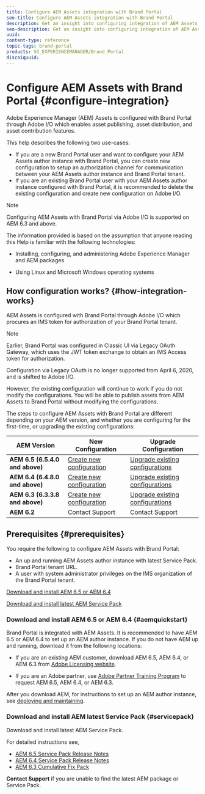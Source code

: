 ```yaml
---
title: Configure AEM Assets integration with Brand Portal
seo-title: Configure AEM Assets integration with Brand Portal
description: Get an insight into configuring integration of AEM Assets with Brand Portal.
seo-description: Get an insight into configuring integration of AEM Assets with Brand Portal.
uuid: 
content-type: reference
topic-tags: brand-portal
products: SG_EXPERIENCEMANAGER/Brand_Portal
discoiquuid: 
---
```


# Configure AEM Assets with Brand Portal {#configure-integration}

Adobe Experience Manager (AEM) Assets is configured with Brand Portal through Adobe I/O which enables asset publishing, asset distribution, and asset contribution features.

This help describes the following two use-cases: 
* If you are a new Brand Portal user and want to configure your AEM Assets author instance with Brand Portal, you can create new configuration to setup an authorization channel for communication between your AEM Assets author instance and Brand Portal tenant. 
* If you are an existing Brand Portal user with your AEM Assets author instance configured with Brand Portal, it is recommended to delete the existing configuration and create new configuration on Adobe I/O.

>[!NOTE]
   >
   >Configuring AEM Assets with Brand Portal via Adobe I/O is supported on AEM 6.3 and above.

The information provided is based on the assumption that anyone reading this Help is familiar with the following technologies:

* Installing, configuring, and administering Adobe Experience Manager and AEM packages

* Using Linux and Microsoft Windows operating systems

## How configuration works? {#how-integration-works}

AEM Assets is configured with Brand Portal through Adobe I/O which procures an IMS token for authorization of your Brand Portal tenant. 

>[!NOTE]
   >
   >Earlier, Brand Portal was configured in Classic UI via Legacy OAuth Gateway, which uses the JWT token exchange to obtain an IMS Access token for authorization.
   >
   >Configuration via Legacy OAuth is no longer supported from April 6, 2020, and is shifted to Adobe I/O.
   >
   >However, the existing configuration will continue to work if you do not modify the configurations. You will be able to publish assets from AEM Assets to Brand Portal without modifying the configurations.

The steps to configure AEM Assets with Brand Portal are different depending on your AEM version, and whether you are configuring for the first-time, or upgrading the existing configurations:

| **AEM Version** |**New Configuration** |**Upgrade Configuration** |
|---|---|---|
| **AEM 6.5 (6.5.4.0 and above)** |[Create new configuration](../using/brand-portal-configure-integration-65.md) |[Upgrade existing configurations](../using/brand-portal-configure-integration-65.md#upgrade-integration-65) | 
| **AEM 6.4 (6.4.8.0 and above)** |[Create new configuration](../using/brand-portal-configure-integration-64.md) |[Upgrade existing configurations](../using/brand-portal-configure-integration-64.md#upgrade-integration-64) | 
| **AEM 6.3 (6.3.3.8 and above)** |[Create new configuration](../using/brand-portal-configure-integration-63.md) |[Upgrade existing configurations](../using/brand-portal-configure-integration-63.md#upgrade-integration-63) | 
| **AEM 6.2** |Contact Support |Contact Support | 

## Prerequisites {#prerequisites}

You require the following to configure AEM Assets with Brand Portal:

* An up and running AEM Assets author instance with latest Service Pack.
* Brand Portal tenant URL.
* A user with system administrator privileges on the IMS organization of the Brand Portal tenant. 


[Download and install AEM 6.5 or AEM 6.4](#aemquickstart)

[Download and install latest AEM Service Pack](#servicepack)

### Download and install AEM 6.5 or AEM 6.4 {#aemquickstart}

Brand Portal is integrated with AEM Assets. It is recommended to have AEM 6.5 or AEM 6.4 to set up an AEM author instance. If you do not have AEM up and running, download it from the following locations:

* If you are an existing AEM customer, download AEM 6.5, AEM 6.4, or AEM 6.3 from [Adobe Licensing website](http://licensing.adobe.com).

* If you are an Adobe partner, use [Adobe Partner Training Program](https://adobe.allegiancetech.com/cgi-bin/qwebcorporate.dll?idx=82357Q) to request AEM 6.5, AEM 6.4, or AEM 6.3.

After you download AEM, for instructions to set up an AEM author instance, see [deploying and maintaining](https://helpx.adobe.com/experience-manager/6-5/sites/deploying/using/deploy.html#defaultlocalinstall).

### Download and install AEM latest Service Pack {#servicepack}

Download and install latest AEM Service Pack. 

For detailed instructions see, 

* [AEM 6.5 Service Pack Release Notes](https://helpx.adobe.com/experience-manager/6-5/release-notes/sp-release-notes.html) 
* [AEM 6.4 Service Pack Release Notes](https://helpx.adobe.com/experience-manager/6-4/release-notes/sp-release-notes.html)
* [AEM 6.3 Cumulative Fix Pack](https://helpx.adobe.com/experience-manager/release-notes--aem-6-3-cumulative-fix-pack.html)

**Contact Support** if you are unable to find the latest AEM package or Service Pack.


<!--
   Comment Type: draft

   <li> </li>
   -->

   <!--
   Comment Type: draft

   <li>Step text</li>
   -->
